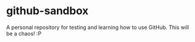 github-sandbox
==============

A personal repository for testing and learning how to use GitHub. This will be a chaos! :P
